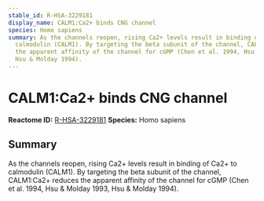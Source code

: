 ```yaml
---
stable_id: R-HSA-3229181
display_name: CALM1:Ca2+ binds CNG channel
species: Homo sapiens
summary: As the channels reopen, rising Ca2+ levels result in binding of Ca2+  to
  calmodulin (CALM1). By targeting the beta subunit of the channel, CALM1:Ca2+ reduces
  the apparent affinity of the channel for cGMP (Chen et al. 1994, Hsu & Molday 1993,
  Hsu & Molday 1994).
---
```


# CALM1:Ca2+ binds CNG channel
**Reactome ID:** [R-HSA-3229181](https://reactome.org/content/detail/R-HSA-3229181)
**Species:** Homo sapiens

## Summary

As the channels reopen, rising Ca2+ levels result in binding of Ca2+  to calmodulin (CALM1). By targeting the beta subunit of the channel, CALM1:Ca2+ reduces the apparent affinity of the channel for cGMP (Chen et al. 1994, Hsu & Molday 1993, Hsu & Molday 1994).

